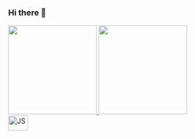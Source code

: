 ### Hi there 👋

<!--
**PedroSpelta/PedroSpelta** is a ✨ _special_ ✨ repository because its `README.md` (this file) appears on your GitHub profile.

Here are some ideas to get you started:

- 🔭 I’m currently working on ...
- 🌱 I’m currently learning ...
- 👯 I’m looking to collaborate on ...
- 🤔 I’m looking for help with ...
- 💬 Ask me about ...
- 📫 How to reach me: ...
- 😄 Pronouns: ...
- ⚡ Fun fact: ...
-->

<div>
  <a href="https://github.com/PedroSpelta">
  <img height="180em" src=https://github-readme-stats.vercel.app/api?username=PedroSpelta&theme=tokyonight>
  <img height="180em" src=https://github-readme-stats.vercel.app/api/top-langs/?username=PedroSpelta&theme=tokyonight&layout=compact>
</div>


<div style="display: inline flex"><br>
  <img align="center" alt="JS" height="30" width="40" src="https://cdn.jsdelivr.net/gh/devicons/devicon/icons/react/react-original.svg">
</div>
